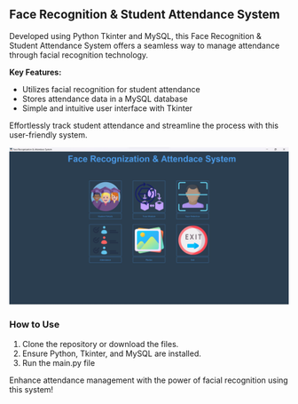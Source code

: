 
## Face Recognition & Student Attendance System

Developed using Python Tkinter and MySQL, this Face Recognition & Student Attendance System offers a seamless way to manage attendance through facial recognition technology.

**Key Features:**
- Utilizes facial recognition for student attendance
- Stores attendance data in a MySQL database
- Simple and intuitive user interface with Tkinter

Effortlessly track student attendance and streamline the process with this user-friendly system.

![Face Recognition & Student Attendance System Screenshot](ss/screenshot.png)

### How to Use
1. Clone the repository or download the files.
2. Ensure Python, Tkinter, and MySQL are installed.
3. Run the main.py file

Enhance attendance management with the power of facial recognition using this system!
